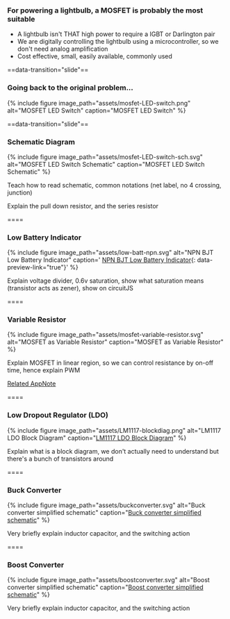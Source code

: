 <section markdown=1 data-transition="slide">

### For powering a lightbulb, a MOSFET is probably the most suitable

- A lightbulb isn't THAT high power to require a IGBT or Darlington pair
- We are digitally controlling the lightbulb using a microcontroller, so we
  don't need analog amplification
- Cost effective, small, easily available, commonly used

==data-transition="slide"==

### Going back to the original problem...

{% include figure
image_path="assets/mosfet-LED-switch.png"
alt="MOSFET LED Switch"
caption="MOSFET LED Switch"
%}

==data-transition="slide"==

### Schematic Diagram

{% include figure
image_path="assets/mosfet-LED-switch-sch.svg"
alt="MOSFET LED Switch Schematic"
caption="MOSFET LED Switch Schematic"
%}

<aside class="notes" markdown=1>

Teach how to read schematic, common notations (net label, no 4 crossing,
junction)

Explain the pull down resistor, and the series resistor

</aside>

</section>

====

### Low Battery Indicator

{% include figure
image_path="assets/low-batt-npn.svg"
alt="NPN BJT Low Battery Indicator"
caption='
[NPN BJT Low Battery Indicator](https://www.falstad.com/circuit/circuitjs.html?cct=$+1+0.000005+10.20027730826997+50+5+50%0At+224+224+256+224+0+1+0+0+200%0At+288+192+320+192+0+1+0+0+200%0Aw+256+176+256+192+0%0A162+320+128+320+160+2+default-led+1+0+0+0.01%0Aw+320+160+320+176+1%0Aw+320+128+320+112+0%0Aw+320+112+304+112+0%0Ar+304+112+256+112+0+450%0Ar+192+128+192+176+0+100000%0Aw+192+176+192+224+0%0Aw+192+128+192+112+0%0Ar+256+128+256+176+0+100000%0Aw+256+192+288+192+1%0Aw+256+112+256+128+0%0Aw+320+208+320+304+0%0Aw+320+304+256+304+0%0Ar+192+240+192+288+0+6300%0Aw+192+224+192+240+2%0Aw+192+288+192+304+0%0Aw+192+304+256+304+0%0Aw+256+240+256+304+1%0Aw+192+112+176+112+0%0Aw+192+304+176+304+0%0A172+176+112+144+112+0+7+9.3+9.3+8.7+0+0.5+Voltage%0Ag+176+320+176+336+0%0Aw+192+112+256+112+0%0Aw+256+192+256+208+0%0Aw+176+304+176+320+0%0Aw+192+224+224+224+0%0A){:
data-preview-link="true"}'
%}

<aside class="notes" markdown=1>

Explain voltage divider, 0.6v saturation, show what saturation means (transistor
acts as zener), show on circuitJS

</aside>

====

### Variable Resistor

{% include figure
image_path="assets/mosfet-variable-resistor.svg"
alt="MOSFET as Variable Resistor"
caption="MOSFET as Variable Resistor"
%}

<aside class="notes" markdown=1>

Explain MOSFET in linear region, so we can control resistance by on-off time,
hence explain PWM

[Related AppNote](http://www.vishay.com/docs/70598/70598.pdf)

</aside>

====

### Low Dropout Regulator (LDO)

{% include figure
image_path="assets/LM1117-blockdiag.png"
alt="LM1117 LDO Block Diagram"
caption="[LM1117 LDO Block Diagram](www.ti.com/lit/ds/symlink/lm1117.pdf)"
%}

<aside class="notes" markdown=1>

Explain what is a block diagram, we don't actually need to understand but
there's a bunch of transistors around

</aside>

====

### Buck Converter

{% include figure
image_path="assets/buckconverter.svg"
alt="Buck converter simplified schematic"
caption="[Buck converter simplified schematic](https://commons.wikimedia.org/wiki/File:Buck_operating.svg)"
%}

<aside class="notes" markdown=1>

Very briefly explain inductor capacitor, and the switching action

</aside>

====

### Boost Converter

{% include figure
image_path="assets/boostconverter.svg"
alt="Boost converter simplified schematic"
caption="[Boost converter simplified schematic](https://commons.wikimedia.org/wiki/File:Boost_operating.svg)"
%}

<aside class="notes" markdown=1>

Very briefly explain inductor capacitor, and the switching action

</aside>
